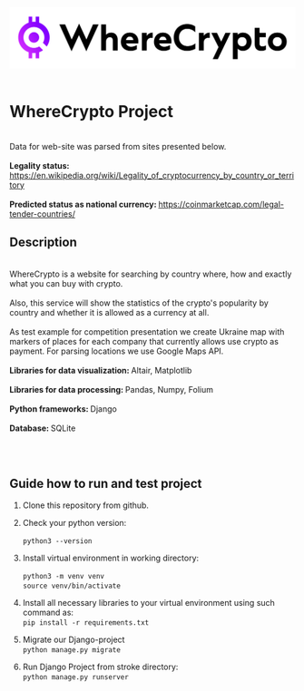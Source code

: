 ![img.png](static/images/logo_black.png)
<br></br>
# WhereCrypto Project
<br>Data for web-site was parsed from sites presented below. </br>
<br><b>Legality status:</b> https://en.wikipedia.org/wiki/Legality_of_cryptocurrency_by_country_or_territory </br>
<br><b>Predicted status as national currency: </b>https://coinmarketcap.com/legal-tender-countries/ </br>
## Description
<br>WhereCrypto is a website for searching by country where, how and exactly what you can buy with crypto.</br>
<br>Also, this service will show the statistics of the crypto's popularity by country and whether it is allowed as a currency at all.</br>
<br>As test example for competition presentation we create Ukraine map with markers of places for each company that currently allows use crypto as payment. For parsing locations we use Google Maps API. </br>
<br><b>Libraries for data visualization: </b>Altair, Matplotlib</br>
<br><b>Libraries for data processing: </b>  Pandas, Numpy, Folium </br>
<br><b>Python frameworks: </b>  Django</br>
<br><b>Database: </b>  SQLite</br>

<br></br>
## Guide how to run and test project
1. Clone this repository from github. 
2. Check your python version: 

    ```python3 --version```

3. Install virtual environment in working directory: 

    ```python3 -m venv venv```<br>
```source venv/bin/activate```
4. Install all necessary libraries to your virtual environment using such command as: </br>
```pip install -r requirements.txt```
5. Migrate our Django-project<br>
```python manage.py migrate```
6. Run Django Project from stroke directory: <br>
```python manage.py runserver```